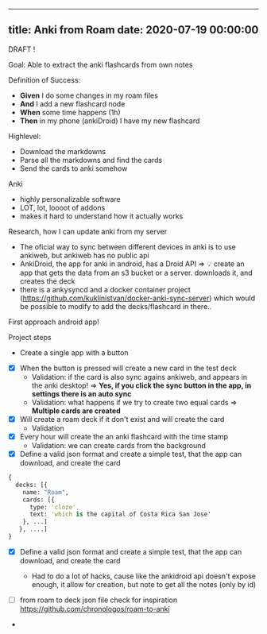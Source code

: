 
---
title: Anki from Roam
date: 2020-07-19 00:00:00
---


DRAFT !





Goal: Able to extract the anki  flashcards from own notes


Definition of Success:
  - **Given** I do some changes in my roam files
  - **And** I add a new flashcard node
  - **When** some time happens (1h)
  - **Then** in my phone (ankiDroid) I have my new flashcard


Highlevel:
  - Download the markdowns
  - Parse all the markdowns and find the cards
  - Send the cards to anki somehow


Anki
  - highly personalizable software
  - LOT, lot, loooot of addons
  - makes it hard to understand how it actually works


Research, how I can update anki from my server
  - The oficial way to sync between different devices in anki is to use ankiweb, but ankiweb has no public api
  - AnkiDroid, the app for anki in android, has a Droid API => 💡 create an app that gets the data from an s3 bucket or a server. downloads it, and creates the deck
  - there is a ankysyncd and a docker container project (https://github.com/kuklinistvan/docker-anki-sync-server) which would be possible to modify to add the decks/flashcard in there..


First approach android app!


Project steps
  - Create a single app with a button
  - [x] When the button is pressed will create a new card in the test deck
      - Validation: if the card is also sync agains ankiweb, and appears in the anki desktop! => **Yes, if you click the sync button in the app, in settings there is an auto sync**
      - Validation: what happens if we try to create two equal cards => **Multiple cards are created**
  - [x] Will create a roam deck if it don't exist and will create the card
      - Validation 
  - [x]  Every hour will create the an anki flashcard with the time stamp
      - Validation: we can create cards from the background
  - [x] Define a valid json format  and create a simple test, that the app can download, and create the card
```clojure
{
  decks: [{
    name: "Roam",
    cards: [{
      type: 'cloze',
      text: 'which is the capital of Costa Rica San Jose'
    }, ...]
   }, ....]
}
```

  - [x] Define a valid json format  and create a simple test, that the app can download, and create the card
      - Had to do a lot of hacks, cause like the ankidroid api doesn't expose enough, it allow for creation, but note to get all the notes (only by id)

  - [ ] from roam to deck json file check for inspiration https://github.com/chronologos/roam-to-anki
  - 
<!--stackedit_data:
eyJoaXN0b3J5IjpbLTYwNjUwODQxN119
-->